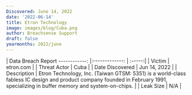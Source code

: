 ```yaml
---
Discovered: June 14, 2022
date: '2022-06-14'
title: Etron Technology
image: images/blog/Cuba.png
author: Breachsense Support
draft: false
yearmonths: 2022/june
---
```



| Data Breach Report
------------:     |:-------------:    | :-----:|
| Victim      | etron.com      | 
| Threat Actor      | Cuba      | 
| Date Discovered      | Jun 14, 2022      | 
| Description      | Etron Technology, Inc. (Taiwan GTSM: 5351) is a world-class fabless IC design and product company founded in February 1991, specializing in buffer memory and system-on-chips.       | 
| Leak Size      | N/A      | 

